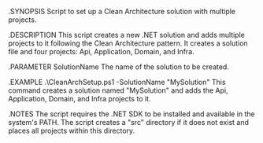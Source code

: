 .SYNOPSIS
    Script to set up a Clean Architecture solution with multiple projects.

.DESCRIPTION
    This script creates a new .NET solution and adds multiple projects to it following the Clean Architecture pattern.
    It creates a solution file and four projects: Api, Application, Domain, and Infra.

.PARAMETER SolutionName
    The name of the solution to be created.

.EXAMPLE
    .\CleanArchSetup.ps1 -SolutionName "MySolution"
    This command creates a solution named "MySolution" and adds the Api, Application, Domain, and Infra projects to it.

.NOTES
    The script requires the .NET SDK to be installed and available in the system's PATH.
    The script creates a "src" directory if it does not exist and places all projects within this directory.